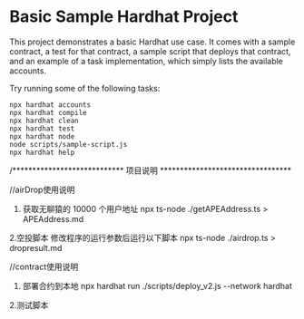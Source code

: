 # Basic Sample Hardhat Project

This project demonstrates a basic Hardhat use case. It comes with a sample contract, a test for that contract, a sample script that deploys that contract, and an example of a task implementation, which simply lists the available accounts.

Try running some of the following tasks:

```shell
npx hardhat accounts
npx hardhat compile
npx hardhat clean
npx hardhat test
npx hardhat node
node scripts/sample-script.js
npx hardhat help
```


/****************************  项目说明 *********************************

//airDrop使用说明
1. 获取无聊猿的 10000 个用户地址
npx ts-node ./getAPEAddress.ts  > APEAddress.md

2.空投脚本 
修改程序的运行参数后运行以下脚本
npx ts-node ./airdrop.ts > dropresult.md

//contract使用说明
1. 部署合约到本地
npx hardhat run ./scripts/deploy_v2.js --network hardhat

2.测试脚本
